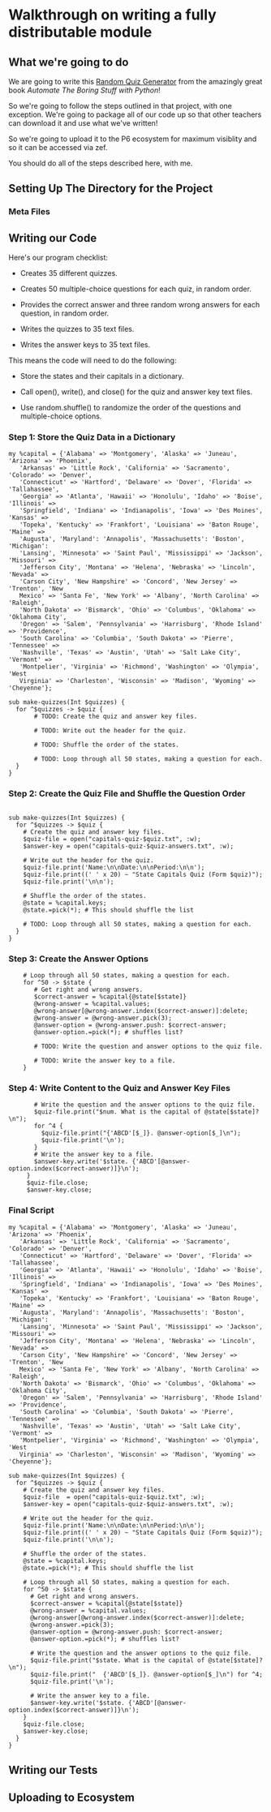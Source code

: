 # Walkthrough on writing a fully distributable module

## What we're going to do

We are going to write this [Random Quiz Generator](https://automatetheboringstuff.com/chapter8/) from the amazingly great book _Automate The Boring Stuff with Python_!

So we're going to follow the steps outlined in that project, with one exception. We're going to
package all of our code up so that other teachers can download it and use what we've written!

So we're going to upload it to the P6 ecosystem for maximum visiblity and so it can be accessed via zef.

You should do all of the steps described here, with me.

## Setting Up The Directory for the Project

### Meta Files

## Writing our Code

Here's our program checklist:

- Creates 35 different quizzes.

- Creates 50 multiple-choice questions for each quiz, in random order.

- Provides the correct answer and three random wrong answers for each question, in random order.

- Writes the quizzes to 35 text files.

- Writes the answer keys to 35 text files.

This means the code will need to do the following:

- Store the states and their capitals in a dictionary.

- Call open(), write(), and close() for the quiz and answer key text files.

- Use random.shuffle() to randomize the order of the questions and multiple-choice options.

### Step 1: Store the Quiz Data in a Dictionary

```perl6
my %capital = {'Alabama' => 'Montgomery', 'Alaska' => 'Juneau', 'Arizona' => 'Phoenix',
   'Arkansas' => 'Little Rock', 'California' => 'Sacramento', 'Colorado' => 'Denver',
   'Connecticut' => 'Hartford', 'Delaware' => 'Dover', 'Florida' => 'Tallahassee',
   'Georgia' => 'Atlanta', 'Hawaii' => 'Honolulu', 'Idaho' => 'Boise', 'Illinois' =>
   'Springfield', 'Indiana' => 'Indianapolis', 'Iowa' => 'Des Moines', 'Kansas' =>
   'Topeka', 'Kentucky' => 'Frankfort', 'Louisiana' => 'Baton Rouge', 'Maine' =>
   'Augusta', 'Maryland': 'Annapolis', 'Massachusetts': 'Boston', 'Michigan':
   'Lansing', 'Minnesota' => 'Saint Paul', 'Mississippi' => 'Jackson', 'Missouri' =>
   'Jefferson City', 'Montana' => 'Helena', 'Nebraska' => 'Lincoln', 'Nevada' =>
   'Carson City', 'New Hampshire' => 'Concord', 'New Jersey' => 'Trenton', 'New
   Mexico' => 'Santa Fe', 'New York' => 'Albany', 'North Carolina' => 'Raleigh',
   'North Dakota' => 'Bismarck', 'Ohio' => 'Columbus', 'Oklahoma' => 'Oklahoma City',
   'Oregon' => 'Salem', 'Pennsylvania' => 'Harrisburg', 'Rhode Island' => 'Providence',
   'South Carolina' => 'Columbia', 'South Dakota' => 'Pierre', 'Tennessee' =>
   'Nashville', 'Texas' => 'Austin', 'Utah' => 'Salt Lake City', 'Vermont' =>
   'Montpelier', 'Virginia' => 'Richmond', 'Washington' => 'Olympia', 'West
   Virginia' => 'Charleston', 'Wisconsin' => 'Madison', 'Wyoming' => 'Cheyenne'};
   
sub make-quizzes(Int $quizzes) {
  for ^$quizzes -> $quiz {
       # TODO: Create the quiz and answer key files.

       # TODO: Write out the header for the quiz.

       # TODO: Shuffle the order of the states.

       # TODO: Loop through all 50 states, making a question for each.
  }
}
```

### Step 2: Create the Quiz File and Shuffle the Question Order

```perl6

sub make-quizzes(Int $quizzes) {
  for ^$quizzes -> $quiz {
    # Create the quiz and answer key files.
    $quiz-file = open("capitals-quiz-$quiz.txt", :w);
    $answer-key = open("capitals-quiz-$quiz-answers.txt", :w);

    # Write out the header for the quiz.
    $quiz-file.print('Name:\n\nDate:\n\nPeriod:\n\n');
    $quiz-file.print((' ' x 20) ~ "State Capitals Quiz (Form $quiz)");
    $quiz-file.print('\n\n');

    # Shuffle the order of the states.
    @state = %capital.keys;
    @state.=pick(*); # This should shuffle the list

    # TODO: Loop through all 50 states, making a question for each.
  }
}
```

### Step 3: Create the Answer Options

```perl6
    # Loop through all 50 states, making a question for each.
    for ^50 -> $state {
       # Get right and wrong answers.
       $correct-answer = %capital{@state[$state]}
       @wrong-answer = %capital.values;
       @wrong-answer[@wrong-answer.index($correct-answer)]:delete;
       @wrong-answer = @wrong-answer.pick(3);
       @answer-option = @wrong-answer.push: $correct-answer;
       @answer-option.=pick(*); # shuffles list?

       # TODO: Write the question and answer options to the quiz file.

       # TODO: Write the answer key to a file.
    }
```

### Step 4: Write Content to the Quiz and Answer Key Files

```perl6
       # Write the question and the answer options to the quiz file.
       $quiz-file.print("$num. What is the capital of @state[$state]?\n");
       for ^4 {
         $quiz-file.print("{'ABCD'[$_]}. @answer-option[$_]\n");
         $quiz-file.print('\n');
       }
       # Write the answer key to a file.
       $answer-key.write('$state. {'ABCD'[@answer-option.index($correct-answer)]}\n');
     }
     $quiz-file.close;
     $answer-key.close;
```

### Final Script

```perl6
my %capital = {'Alabama' => 'Montgomery', 'Alaska' => 'Juneau', 'Arizona' => 'Phoenix',
   'Arkansas' => 'Little Rock', 'California' => 'Sacramento', 'Colorado' => 'Denver',
   'Connecticut' => 'Hartford', 'Delaware' => 'Dover', 'Florida' => 'Tallahassee',
   'Georgia' => 'Atlanta', 'Hawaii' => 'Honolulu', 'Idaho' => 'Boise', 'Illinois' =>
   'Springfield', 'Indiana' => 'Indianapolis', 'Iowa' => 'Des Moines', 'Kansas' =>
   'Topeka', 'Kentucky' => 'Frankfort', 'Louisiana' => 'Baton Rouge', 'Maine' =>
   'Augusta', 'Maryland': 'Annapolis', 'Massachusetts': 'Boston', 'Michigan':
   'Lansing', 'Minnesota' => 'Saint Paul', 'Mississippi' => 'Jackson', 'Missouri' =>
   'Jefferson City', 'Montana' => 'Helena', 'Nebraska' => 'Lincoln', 'Nevada' =>
   'Carson City', 'New Hampshire' => 'Concord', 'New Jersey' => 'Trenton', 'New
   Mexico' => 'Santa Fe', 'New York' => 'Albany', 'North Carolina' => 'Raleigh',
   'North Dakota' => 'Bismarck', 'Ohio' => 'Columbus', 'Oklahoma' => 'Oklahoma City',
   'Oregon' => 'Salem', 'Pennsylvania' => 'Harrisburg', 'Rhode Island' => 'Providence',
   'South Carolina' => 'Columbia', 'South Dakota' => 'Pierre', 'Tennessee' =>
   'Nashville', 'Texas' => 'Austin', 'Utah' => 'Salt Lake City', 'Vermont' =>
   'Montpelier', 'Virginia' => 'Richmond', 'Washington' => 'Olympia', 'West
   Virginia' => 'Charleston', 'Wisconsin' => 'Madison', 'Wyoming' => 'Cheyenne'};
   
sub make-quizzes(Int $quizzes) {
  for ^$quizzes -> $quiz {
    # Create the quiz and answer key files.
    $quiz-file  = open("capitals-quiz-$quiz.txt", :w);
    $answer-key = open("capitals-quiz-$quiz-answers.txt", :w);

    # Write out the header for the quiz.
    $quiz-file.print('Name:\n\nDate:\n\nPeriod:\n\n');
    $quiz-file.print((' ' x 20) ~ "State Capitals Quiz (Form $quiz)");
    $quiz-file.print('\n\n');

    # Shuffle the order of the states.
    @state = %capital.keys;
    @state.=pick(*); # This should shuffle the list

    # Loop through all 50 states, making a question for each.
    for ^50 -> $state {
      # Get right and wrong answers.
      $correct-answer = %capital{@state[$state]}
      @wrong-answer = %capital.values;
      @wrong-answer[@wrong-answer.index($correct-answer)]:delete;
      @wrong-answer.=pick(3);
      @answer-option = @wrong-answer.push: $correct-answer;
      @answer-option.=pick(*); # shuffles list?
      
      # Write the question and the answer options to the quiz file.
      $quiz-file.print("$state. What is the capital of @state[$state]?\n");
      $quiz-file.print("  {'ABCD'[$_]}. @answer-option[$_]\n") for ^4;
      $quiz-file.print('\n');
      
      # Write the answer key to a file.
      $answer-key.write('$state. {'ABCD'[@answer-option.index($correct-answer)]}\n');
    }
    $quiz-file.close;
    $answer-key.close;
  }
}
```

### 
## Writing our Tests

## Uploading to Ecosystem
